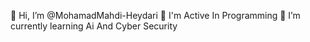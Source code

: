 👋 Hi, I’m @MohamadMahdi-Heydari
👀 I'm Active In Programming 
🌱 I’m currently learning Ai And Cyber Security

